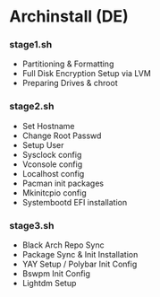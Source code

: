 # Archinstall (DE)

### stage1.sh
- Partitioning & Formatting 
- Full Disk Encryption Setup via LVM
- Preparing Drives & chroot

### stage2.sh
- Set Hostname
- Change Root Passwd
- Setup User
- Sysclock config
- Vconsole config
- Localhost config
- Pacman init packages
- Mkinitcpio config
- Systembootd EFI installation

### stage3.sh
- Black Arch Repo Sync
- Package Sync & Init Installation
- YAY Setup / Polybar Init Config
- Bswpm Init Config
- Lightdm Setup
